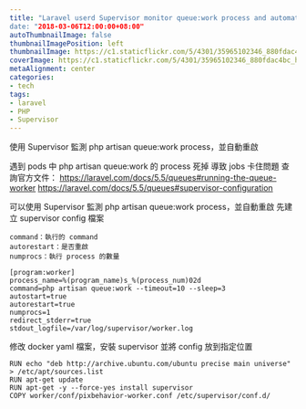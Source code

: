 ```yaml
---
title: "Laravel userd Supervisor monitor queue:work process and automatically restart
date: "2018-03-06T12:00:00+08:00"
autoThumbnailImage: false
thumbnailImagePosition: left
thumbnailImage: https://c1.staticflickr.com/5/4301/35965102346_880fdac4bc_h.jpg
coverImage: https://c1.staticflickr.com/5/4301/35965102346_880fdac4bc_h.jpg
metaAlignment: center
categories:
- tech
tags:
- laravel
- PHP
- Supervisor
---
```

使用 Supervisor 監測 php artisan queue:work process，並自動重啟

<!--more-->

遇到 pods 中 php artisan queue:work 的 process 死掉
導致 jobs 卡住問題
查詢官方文件：
https://laravel.com/docs/5.5/queues#running-the-queue-worker
https://laravel.com/docs/5.5/queues#supervisor-configuration

可以使用 Supervisor 監測 php artisan queue:work process，並自動重啟
先建立 supervisor config 檔案
````
command：執行的 command
autorestart：是否重啟
numprocs：執行 process 的數量
````

    [program:worker]
    process_name=%(program_name)s_%(process_num)02d
    command=php artisan queue:work --timeout=10 --sleep=3                                                                                      autostart=true
    autorestart=true
    numprocs=1
    redirect_stderr=true
    stdout_logfile=/var/log/supervisor/worker.log

修改 docker yaml 檔案，安裝 supervisor 並將 config 放到指定位置

    RUN echo "deb http://archive.ubuntu.com/ubuntu precise main universe" > /etc/apt/sources.list
    RUN apt-get update
    RUN apt-get -y --force-yes install supervisor
    COPY worker/conf/pixbehavior-worker.conf /etc/supervisor/conf.d/

